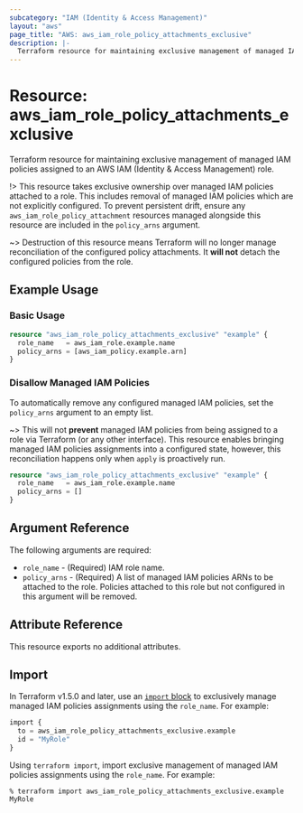 ```yaml
---
subcategory: "IAM (Identity & Access Management)"
layout: "aws"
page_title: "AWS: aws_iam_role_policy_attachments_exclusive"
description: |-
  Terraform resource for maintaining exclusive management of managed IAM policies assigned to an AWS IAM (Identity & Access Management) role.
---
```


# Resource: aws_iam_role_policy_attachments_exclusive

Terraform resource for maintaining exclusive management of managed IAM policies assigned to an AWS IAM (Identity & Access Management) role.

!> This resource takes exclusive ownership over managed IAM policies attached to a role. This includes removal of managed IAM policies which are not explicitly configured. To prevent persistent drift, ensure any `aws_iam_role_policy_attachment` resources managed alongside this resource are included in the `policy_arns` argument.

~> Destruction of this resource means Terraform will no longer manage reconciliation of the configured policy attachments. It **will not** detach the configured policies from the role.

## Example Usage

### Basic Usage

```terraform
resource "aws_iam_role_policy_attachments_exclusive" "example" {
  role_name   = aws_iam_role.example.name
  policy_arns = [aws_iam_policy.example.arn]
}
```

### Disallow Managed IAM Policies

To automatically remove any configured managed IAM policies, set the `policy_arns` argument to an empty list.

~> This will not **prevent** managed IAM policies from being assigned to a role via Terraform (or any other interface). This resource enables bringing managed IAM policies assignments into a configured state, however, this reconciliation happens only when `apply` is proactively run.

```terraform
resource "aws_iam_role_policy_attachments_exclusive" "example" {
  role_name   = aws_iam_role.example.name
  policy_arns = []
}
```

## Argument Reference

The following arguments are required:

- `role_name` - (Required) IAM role name.
- `policy_arns` - (Required) A list of managed IAM policies ARNs to be attached to the role. Policies attached to this role but not configured in this argument will be removed.

## Attribute Reference

This resource exports no additional attributes.

## Import

In Terraform v1.5.0 and later, use an [`import` block](https://developer.hashicorp.com/terraform/language/import) to exclusively manage managed IAM policies assignments using the `role_name`. For example:

```terraform
import {
  to = aws_iam_role_policy_attachments_exclusive.example
  id = "MyRole"
}
```

Using `terraform import`, import exclusive management of managed IAM policies assignments using the `role_name`. For example:

```console
% terraform import aws_iam_role_policy_attachments_exclusive.example MyRole
```
